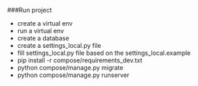 ###Run project
- create a virtual env
- run a virtual env
- create a database
- create a settings_local.py file
- fill settings_local.py file based on the settings_local.example
- pip install -r compose/requirements_dev.txt
- python compose/manage.py migrate
- python compose/manage.py runserver